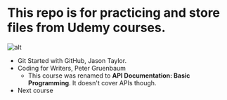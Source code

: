# This repo is for practicing and store files from Udemy courses.

![alt][logo]


* Git Started with GitHub, Jason Taylor.
* Coding for Writers, Peter Gruenbaum
  * This course was renamed to **API Documentation: Basic Programming**. It doesn't cover APIs though.
* Next course

[logo]: https://github.com/andreamussap/udemy/tree/master/images/udemy-logo-coral.png "Logo Udemy"
